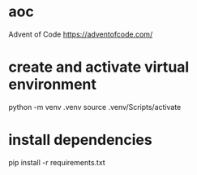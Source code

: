# aoc
Advent of Code
https://adventofcode.com/

# create and activate virtual environment
python -m venv .venv
source .venv/Scripts/activate

# install dependencies
pip install -r requirements.txt